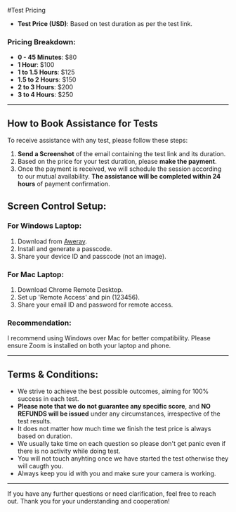 #Test Pricing

- **Test Price (USD)**: Based on test duration as per the test link.

### Pricing Breakdown:
- **0 - 45 Minutes**: $80
- **1 Hour**: $100
- **1 to 1.5 Hours**: $125
- **1.5 to 2 Hours**: $150
- **2 to 3 Hours**: $200
- **3 to 4 Hours**: $250

---

## How to Book Assistance for Tests

To receive assistance with any test, please follow these steps:

1. **Send a Screenshot** of the email containing the test link and its duration.
2. Based on the price for your test duration, please **make the payment**.
3. Once the payment is received, we will schedule the session according to our mutual availability. **The assistance will be completed within 24 hours** of payment confirmation.


## Screen Control Setup:

### For Windows Laptop:
1. Download from [Aweray](https://sun.aweray.com/en/download).
2. Install and generate a passcode.
3. Share your device ID and passcode (not an image).

### For Mac Laptop:
1. Download Chrome Remote Desktop.
2. Set up 'Remote Access' and pin (123456).
3. Share your email ID and password for remote access.

### Recommendation:
I recommend using Windows over Mac for better compatibility. Please ensure Zoom is installed on both your laptop and phone.

---

## Terms & Conditions:

- We strive to achieve the best possible outcomes, aiming for 100% success in each test.
- **Please note that we do not guarantee any specific score**, and **NO REFUNDS will be issued** under any circumstances, irrespective of the test results.
- It does not matter how much time we finish the test price is always based on duration.
- We usually take time on each question so please don't get panic even if there is no activity while doing test.
- You will not touch anyhting once we have started the test otherwise they will caugth you.
- Always keep you id with you and make sure your camera is working.

---

If you have any further questions or need clarification, feel free to reach out. Thank you for your understanding and cooperation!

